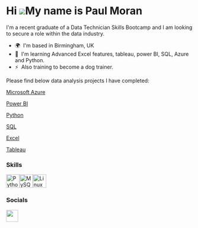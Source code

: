 Hi ![](https://user-images.githubusercontent.com/18350557/176309783-0785949b-9127-417c-8b55-ab5a4333674e.gif)My name is Paul Moran
==================================================================================================================================

I'm a recent graduate of a Data Technician Skills Bootcamp and I am looking to secure a role within the data industry.

* 🌍  I'm based in Birmingham, UK
* 🧠  I'm learning Advanced Excel features, tableau, power BI, SQL, Azure and Python.
* ⚡  Also training to become a dog trainer.

Please find below data analysis projects I have completed:

<a href="https://github.com/Pjmoran2401/Azure" target="_blank">Microsoft Azure</a>

<a href="https://github.com/Pjmoran2401/PowerBI" target="_blank">Power BI</a>

<a href="(https://sites.google.com/view/pjmoran/project-pages/python?authuser=0)" target="_blank">Python</a>

<a href="https://github.com/Pjmoran2401/SQL" target="_blank">SQL</a>

<a href="https://github.com/Pjmoran2401/Excel" target="_blank">Excel</a>

<a href="https://github.com/Pjmoran2401/Tableau" target="_blank">Tableau</a>

### Skills


<p align="left">
<a href="https://www.python.org/" target="_blank" rel="noreferrer"><img src="https://raw.githubusercontent.com/danielcranney/readme-generator/main/public/icons/skills/python-colored.svg" width="36" height="36" alt="Python" /></a><a href="https://www.mysql.com/" target="_blank" rel="noreferrer"><img src="https://raw.githubusercontent.com/danielcranney/readme-generator/main/public/icons/skills/mysql-colored.svg" width="36" height="36" alt="MySQL" /></a><a href="https://www.linux.org" target="_blank" rel="noreferrer"><img src="https://raw.githubusercontent.com/danielcranney/readme-generator/main/public/icons/skills/linux-colored.svg" width="36" height="36" alt="Linux" /></a>
</p>


### Socials

<p align="left"> <a href="https://www.github.com/Pjmoran2401" target="_blank" rel="noreferrer"> <picture> <source media="(prefers-color-scheme: dark)" srcset="https://raw.githubusercontent.com/danielcranney/readme-generator/main/public/icons/socials/github-dark.svg" /> <source media="(prefers-color-scheme: light)" srcset="https://raw.githubusercontent.com/danielcranney/readme-generator/main/public/icons/socials/github.svg" /> <img src="https://raw.githubusercontent.com/danielcranney/readme-generator/main/public/icons/socials/github.svg" width="32" height="32" /> </picture> </a></p>
